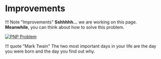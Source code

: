 # Improvements

!!! Note "Improvements"
    **Sshhhhh...** we are working on this page.
    **Meanwhile**, you can think about how to solve this problem.

[![PNP Problem](/assets/images/src/pnp.jpg)](/assets/images/src/pnp.jpg)

!!! quote "Mark Twain"
    The two most important days in your life are the day you were born and the day you find out why.